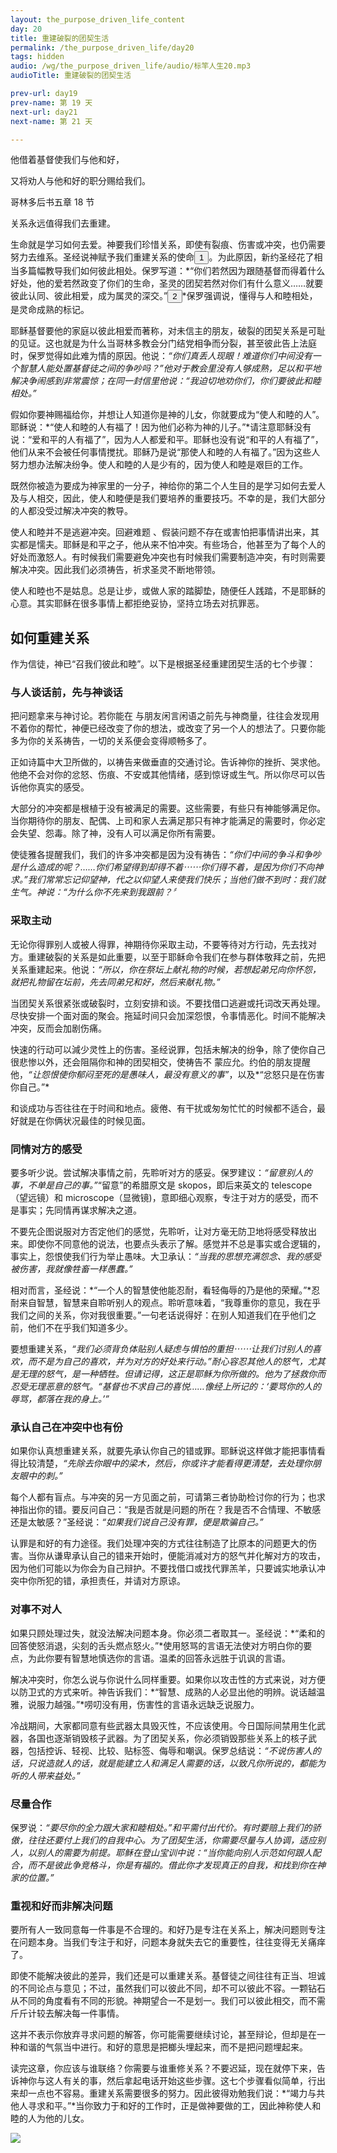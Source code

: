 ```yaml
---
layout: the_purpose_driven_life_content
day: 20
title: 重建破裂的团契生活
permalink: /the_purpose_driven_life/day20
tags: hidden
audio: /wg/the_purpose_driven_life/audio/标竿人生20.mp3
audioTitle: 重建破裂的团契生活

prev-url: day19
prev-name: 第 19 天
next-url: day21
next-name: 第 21 天

---
```


<div class="center script poem">
<p>他借着基督使我们与他和好，</p>
<p>又将劝人与他和好的职分赐给我们。</p>
<p class="sp-verse">哥林多后书五章 18 节</p>
</div>
<p class="first">关系永远值得我们去重建。</p>

生命就是学习如何去爱。神要我们珍惜关系，即使有裂痕、伤害或冲突，也仍需要努力去维系。圣经说神赋予我们重建关系的使命<button class="show-modal circle">1</button>。为此原因，新约圣经花了相当多篇幅教导我们如何彼此相处。保罗写道：*“你们若然因为跟随基督而得着什么好处，他的爱若然政变了你们的生命，圣灵的团契若然对你们有什么意义……就要彼此认同、彼此相爱，成为属灵的深交。”<button class="show-modal circle">2</button>*保罗强调说，懂得与人和睦相处，是灵命成熟的标记。

耶稣基督要他的家庭以彼此相爱而著称，对未信主的朋友，破裂的团契关系是可耻的见证。这也就是为什么当哥林多教会分门结党相争而分裂，甚至彼此告上法庭时，保罗觉得如此难为情的原因。他说：*“你们真丢人现眼！难道你们中间没有一个智慧人能处置基督徒之间的争吵吗？”*他对于教会里没有人够成熟，足以和平地解决争闹感到非常震惊；在同一封信里他说：*“我迫切地劝你们，你们要彼此和睦相处。”*

假如你要神赐福给你，并想让人知道你是神的儿女，你就要成为“使人和睦的人”。耶稣说：*“使人和睦的人有福了！因为他们必称为神的儿子。”*请注意耶稣没有说：“爱和平的人有福了”，因为人人都爱和平。耶稣也没有说“和平的人有福了”，他们从来不会被任何事情搅扰。耶稣乃是说“那使人和睦的人有福了。”因为这些人努力想办法解决纷争。使人和睦的人是少有的，因为使人和睦是艰巨的工作。

既然你被造为要成为神家里的一分子，神给你的第二个人生目的是学习如何去爱人及与人相交，因此，使人和睦便是我们要培养的重要技巧。不幸的是，我们大部分的人都没受过解决冲突的教导。

使人和睦并不是逃避冲突。回避难题 、假装问题不存在或害怕把事情讲出来，其实都是懦夫。耶稣是和平之子，他从来不怕冲突。有些场合，他甚至为了每个人的好处而激怒人。有时候我们需要避免冲突也有时候我们需要制造冲突，有时则需要解决冲突。因此我们必须祷告，祈求圣灵不断地带领。

使人和睦也不是姑息。总是让步，或做人家的踏脚垫，随便任人践踏，不是耶稣的心意。其实耶稣在很多事情上都拒绝妥协，坚持立场去对抗罪恶。

## 如何重建关系

作为信徒，神已“召我们彼此和睦”。以下是根据圣经重建团契生活的七个步骤：

### 与人谈话前，先与神谈话

把问题拿来与神讨论。若你能在 与朋友闲言闲语之前先与神商量，往往会发现用不着你的帮忙，神便已经改变了你的想法，或改变了另一个人的想法了。只要你能多为你的关系祷告，一切的关系便会变得顺畅多了。

正如诗篇中大卫所做的，以祷告来做垂直的交通讨论。告诉神你的挫折、哭求他。他绝不会对你的忿怒、伤痕、不安或其他情绪，感到惊讶或生气。所以你尽可以告诉他你真实的感受。

大部分的冲突都是根植于没有被满足的需要。这些需要，有些只有神能够满足你。当你期待你的朋友、配偶、上司和家人去满足那只有神才能满足的需要时，你必定会失望、怨毒。除了神，没有人可以满足你所有需要。

使徒雅各提醒我们，我们的许多冲突都是因为没有祷告：*“你们中间的争斗和争吵是什么造成的呢？……你们希望得到却得不着⋯⋯你们得不着，是因为你们不向神求。”*我们常常忘记仰望神，代之以仰望人来使我们快乐；当他们做不到时：我们就生气。神说：*“为什么你不先来到我跟前？〞*

### 采取主动

无论你得罪别人或被人得罪，神期待你采取主动，不要等待对方行动，先去找对方。重建破裂的关系是如此重要，以至于耶稣命令我们在参与群体敬拜之前，先把关系重建起来。他说：*“所以，你在祭坛上献礼物的时候，若想起弟兄向你怀怨，就把礼物留在坛前，先去同弟兄和好，然后来献礼物。”*

当团契关系很紧张或破裂时，立刻安排和谈。不要找借口逃避或托词改天再处理。尽快安排一个面对面的聚会。拖延时间只会加深怨恨，令事情恶化。时间不能解决冲突，反而会加剧伤痛。

快速的行动可以減少灵性上的伤害。圣经说罪，包括未解决的纷争，除了使你自己很悲惨以外，还会阻隔你和神的团契相交，使祷告不
蒙应允。约伯的朋友提醒他，*“让怨恨使你郁闷至死的是愚味人，最没有意义的事”*，以及*“忿怒只是在伤害你自己。”*

和谈成功与否往往在于时间和地点。疲倦、有干扰或匆匆忙忙的时候都不适合，最好就是在你俩状况最佳的时候见面。

### 同情对方的感受

要多听少说。尝试解决事情之前，先聆听对方的感妥。保罗建议：*“留意别人的事，不单是自己的事。”*“留意”的希腊原文是 skopos，即后来英文的 telescope（望远镜）和 microscope（显微镜)，意即细心观察，专注于对方的感受，而不是事实；先同情再谋求解决之道。

不要先企图说服对方否定他们的感觉，先聆听，让对方毫无防卫地将感受释放出来。即使你不同意他的说法，也要点头表示了解。感觉并不总是事实或合逻辑的，事实上，怨恨使我们行为举止愚味。大卫承认：*“当我的思想充满怨念、我的感受被伤害，我就像牲畜一样愚蠢。”*

相对而言，圣经说：*“一个人的智慧使他能忍耐，看轻侮辱的乃是他的荣耀。”*忍耐来自智慧，智慧来自聆听别人的观点。聆听意味着，“我尊重你的意见，我在乎我们之间的关系，你对我很重要。”一句老话说得好：在别人知道我们在乎他们之前，他们不在乎我们知道多少。

要想重建关系，*“我们必须背负体贴别人疑虑与惧怕的重担⋯⋯让我们讨别人的喜欢，而不是为自己的喜欢，并为对方的好处来行动。”*耐心容忍其他人的怒气，尤其是无理的怒气，是一种牺牲。但请记得，这正是耶稣为你所做的。他为了拯救你而忍受无理恶意的怒气。*“基督也不求自己的喜悦……像经上所记的：‘要骂你的人的辱骂，都落在我的身上。’”*

### 承认自己在冲突中也有份

如果你认真想重建关系，就要先承认你自己的错或罪。耶稣说这样做才能把事情看得比较清楚，*“先除去你眼中的梁木，然后，你或许才能看得更清楚，去处理你朋友眼中的刺。”*

每个人都有盲点。与冲突的另一方见面之前，可请第三者协助检讨你的行为；也求神指出你的错。要反问自己：“我是否就是问题的所在？我是否不合情理、不敏感还是太敏感？”圣经说：*“如果我们说自己没有罪，便是欺骗自己。”*

认罪是和好的有力途径。我们处理冲突的方式往往制造了比原本的问题更大的伤害。当你从谦卑承认自己的错来开始时，便能消减对方的怒气并化解对方的攻击，因为他们可能以为你会为自己辩护。不要找借口或找代罪羔羊，只要诚实地承认冲突中你所犯的错，承担责任，并请对方原谅。

### 对事不对人

如果只顾处理过失，就没法解决问题本身。你必须二者取其一。圣经说：*“柔和的回答使怒消退，尖刻的舌头燃点怒火。”*使用怒骂的言语无法使对方明白你的要点，为此你要有智慧地慎选你的言语。温柔的回答永远胜于讥讽的言语。

解决冲突时，你怎么说与你说什么同样重要。如果你以攻击性的方式来说，对方便以防卫式的方式来听。神告诉我们：*“智慧、成熟的人必显出他的明辨。说话越温雅，说服力越强。”*唠叨没有用，伤害性的言语永远缺乏说服力。

冷战期间，大家都同意有些武器太具毁灭性，不应该使用。今日国际间禁用生化武器，各国也逐渐销毁核子武器。为了团契关系，你必须销毁那些关系上的核子武器，包括控诉、轻视、比较、贴标签、侮辱和嘲讽。保罗总结说：*“不说伤害人的话，只说造就人的话，就是能建立人和满足人需要的话，以致凡你所说的，都能为听的人带来益处。”*

### 尽量合作

保罗说：*“要尽你的全力跟大家和睦相处。”*和平需付出代价。有时要赔上我们的骄傲，往往还要付上我们的自我中心。为了团契生活，你需要尽量与人协调，适应别人，以别人的需要为前提。耶稣在登山宝训中说：*“当你能向别人示范如何跟人配合，而不是彼此争竞格斗，你是有福的。借此你才发现真正的自我，和找到你在神家的位置。”*

### 重视和好而非解决问题

要所有人一致同意每一件事是不合理的。和好乃是专注在关系上，解决问题则专注在问题本身。当我们专注于和好，问题本身就失去它的重要性，往往变得无关痛痒了。

即使不能解决彼此的差异，我们还是可以重建关系。基督徒之间往往有正当、坦诚的不同论点与意见；不过，虽然我们可以彼此不同，却不可以彼此不容。一颗钻石从不同的角度看有不同的形貌。神期望合一不是划一。我们可以彼此相交，而不需斤斤计较去解决每一件事情。

这并不表示你放弃寻求问题的解答，你可能需要继续讨论，甚至辩论，但却是在一种和谐的气氛当中进行。和好的意思是把榔头埋起来，而不是把问题埋起来。

读完这章，你应该与谁联络？你需要与谁重修关系？不要迟延，现在就停下来，告诉神你与这人有关的事，然后拿起电话开始这些步骤。这七个步骤看似简单，行出来却一点也不容易。重建关系需要很多的努力。因此彼得劝勉我们说：*“竭力与共他人寻求和平。”*当你致力于和好的工作时，正是做神要做的工，因此神称使人和睦的人为他的儿女。

<div class="article-img-wrapper">
  <img src="https://typora-1259024198.cos.ap-beijing.myqcloud.com/wg/the_purpose_driven_life/image/day20_card.jpg">
</div>
